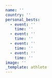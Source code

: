 ```yaml
---
name: ''
country: ''
personal_bests:
  - event: ''
    time: ''
  - event: ''
    time: ''
  - event: ''
    time: ''
  - event: ''
    time: ''
image: ''
_template: athlete
---
```


